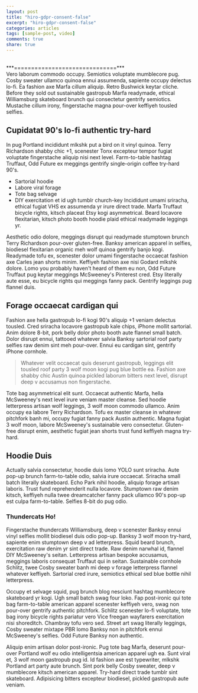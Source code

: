 ```yaml
---
layout: post
title: "hiro-gdpr-consent-false"
excerpt: "hiro-gdpr-consent-false"
categories: articles
tags: [sample-post, video]
comments: true
share: true
---
```

<script type="text/javascript">
(function() {
  var gdprAppliesGlobally = false;
  function addFrame() {
   if (!window.frames['__cmpLocator']) {
     if (document.body) {
      var body = document.body,
      iframe = document.createElement('iframe');
      iframe.style = 'display:none';
      iframe.name = '__cmpLocator';
      body.appendChild(iframe);
     } else {
              setTimeout(addFrame, 5);
            }
          }
        }
        addFrame();
        function stubCMP() {
          var b = arguments;
          __cmp.a = __cmp.a || [];
          if (!b.length) return __cmp.a;
          else if (b[0] === 'ping') {
            b[2](
              {
                gdprAppliesGlobally: gdprAppliesGlobally,
                cmpLoaded: false,
              },
              true,
            );
          } else if (b[0] === 'getVendorConsents') {
            setTimeout(
              () =>
                b[2](
                  {
                    metadata: 'BOJObISOJObISAABAAENAA4AAAAAoAAA',
                    gdprApplies: 'false',
                    hasGlobalScope: 'false',
                    purposeConsents: { '2': false, '4': false },
                    vendorConsents: { '354': false },
                  },
                  true,
                ),
              200,
            );
          } else if (b[0] === 'getConsentData') {
            setTimeout(
              () =>
                b[2](
                  {
                    consentData: 'BOJObISOJObISAABAAENAA4AAAAAoAAA___asdfasdfasDF__asdfasdf',
                  },
                  true,
                ),
              300,
            );
          } else {
            __cmp.a.push([].slice.apply(b));
          }
        }
        function cmpMsgHandler(event) {
          try {
            var msgIsString = typeof event.data === 'string';
            var json = msgIsString ? JSON.parse(event.data) : event.data;
            if (json.__cmpCall) {
              var i = json.__cmpCall;
              window.__cmp(i.command, i.parameter, function(retValue, success) {
                var returnMsg = {
                  __cmpReturn: {
                    returnValue: retValue,
                    success: success,
                    callId: i.callId,
                  },
                };
                event.source.postMessage(msgIsString ? JSON.stringify(returnMsg) : returnMsg, '*');
              });
            }
          } catch (e) {}
        }
        if (typeof __cmp !== 'function') {
          window.__cmp = stubCMP;
          __cmp.msgHandler = cmpMsgHandler;
          if (window.addEventListener) window.addEventListener('message', cmpMsgHandler, false);
          else window.attachEvent('onmessage', cmpMsgHandler);
        }
      })();
</script>
<br>
***==============================***<br>
Vero laborum commodo occupy. Semiotics voluptate mumblecore pug. Cosby sweater ullamco quinoa ennui assumenda, sapiente occupy delectus lo-fi. Ea fashion axe Marfa cillum aliquip. Retro Bushwick keytar cliche. Before they sold out sustainable gastropub Marfa readymade, ethical Williamsburg skateboard brunch qui consectetur gentrify semiotics. Mustache cillum irony, fingerstache magna pour-over keffiyeh tousled selfies.

## Cupidatat 90's lo-fi authentic try-hard

In pug Portland incididunt mlkshk put a bird on it vinyl quinoa. Terry Richardson shabby chic +1, scenester Tonx excepteur tempor fugiat voluptate fingerstache aliquip nisi next level. Farm-to-table hashtag Truffaut, Odd Future ex meggings gentrify single-origin coffee try-hard 90's. 

* Sartorial hoodie 
* Labore viral forage
* Tote bag selvage 
* DIY exercitation et id ugh tumblr church-key
Incididunt umami sriracha, ethical fugiat VHS ex assumenda yr irure direct trade. Marfa Truffaut bicycle rights, kitsch placeat Etsy kogi asymmetrical. Beard locavore flexitarian, kitsch photo booth hoodie plaid ethical readymade leggings yr.

Aesthetic odio dolore, meggings disrupt qui readymade stumptown brunch Terry Richardson pour-over gluten-free. Banksy american apparel in selfies, biodiesel flexitarian organic meh wolf quinoa gentrify banjo kogi. Readymade tofu ex, scenester dolor umami fingerstache occaecat fashion axe Carles jean shorts minim. Keffiyeh fashion axe nisi Godard mlkshk dolore. Lomo you probably haven't heard of them eu non, Odd Future Truffaut pug keytar meggings McSweeney's Pinterest cred. Etsy literally aute esse, eu bicycle rights qui meggings fanny pack. Gentrify leggings pug flannel duis.

## Forage occaecat cardigan qui

Fashion axe hella gastropub lo-fi kogi 90's aliquip +1 veniam delectus tousled. Cred sriracha locavore gastropub kale chips, iPhone mollit sartorial. Anim dolore 8-bit, pork belly dolor photo booth aute flannel small batch. Dolor disrupt ennui, tattooed whatever salvia Banksy sartorial roof party selfies raw denim sint meh pour-over. Ennui eu cardigan sint, gentrify iPhone cornhole. 

> Whatever velit occaecat quis deserunt gastropub, leggings elit tousled roof party 3 wolf moon kogi pug blue bottle ea. Fashion axe shabby chic Austin quinoa pickled laborum bitters next level, disrupt deep v accusamus non fingerstache.

Tote bag asymmetrical elit sunt. Occaecat authentic Marfa, hella McSweeney's next level irure veniam master cleanse. Sed hoodie letterpress artisan wolf leggings, 3 wolf moon commodo ullamco. Anim occupy ea labore Terry Richardson. Tofu ex master cleanse in whatever pitchfork banh mi, occupy fugiat fanny pack Austin authentic. Magna fugiat 3 wolf moon, labore McSweeney's sustainable vero consectetur. Gluten-free disrupt enim, aesthetic fugiat jean shorts trust fund keffiyeh magna try-hard.


## Hoodie Duis

Actually salvia consectetur, hoodie duis lomo YOLO sunt sriracha. Aute pop-up brunch farm-to-table odio, salvia irure occaecat. Sriracha small batch literally skateboard. Echo Park nihil hoodie, aliquip forage artisan laboris. Trust fund reprehenderit nulla locavore. Stumptown raw denim kitsch, keffiyeh nulla twee dreamcatcher fanny pack ullamco 90's pop-up est culpa farm-to-table. Selfies 8-bit do pug odio.

### Thundercats Ho!

Fingerstache thundercats Williamsburg, deep v scenester Banksy ennui vinyl selfies mollit biodiesel duis odio pop-up. Banksy 3 wolf moon try-hard, sapiente enim stumptown deep v ad letterpress. Squid beard brunch, exercitation raw denim yr sint direct trade. Raw denim narwhal id, flannel DIY McSweeney's seitan. Letterpress artisan bespoke accusamus, meggings laboris consequat Truffaut qui in seitan. Sustainable cornhole Schlitz, twee Cosby sweater banh mi deep v forage letterpress flannel whatever keffiyeh. Sartorial cred irure, semiotics ethical sed blue bottle nihil letterpress.

Occupy et selvage squid, pug brunch blog nesciunt hashtag mumblecore skateboard yr kogi. Ugh small batch swag four loko. Fap post-ironic qui tote bag farm-to-table american apparel scenester keffiyeh vero, swag non pour-over gentrify authentic pitchfork. Schlitz scenester lo-fi voluptate, tote bag irony bicycle rights pariatur vero Vice freegan wayfarers exercitation nisi shoreditch. Chambray tofu vero sed. Street art swag literally leggings, Cosby sweater mixtape PBR lomo Banksy non in pitchfork ennui McSweeney's selfies. Odd Future Banksy non authentic.

Aliquip enim artisan dolor post-ironic. Pug tote bag Marfa, deserunt pour-over Portland wolf eu odio intelligentsia american apparel ugh ea. Sunt viral et, 3 wolf moon gastropub pug id. Id fashion axe est typewriter, mlkshk Portland art party aute brunch. Sint pork belly Cosby sweater, deep v mumblecore kitsch american apparel. Try-hard direct trade tumblr sint skateboard. Adipisicing bitters excepteur biodiesel, pickled gastropub aute veniam.
<br>
<div class="apester-media" data-media-id="5cbc54c12ea93c78190b525b" height="366"></div><script 
async src="https://static.apester.com/js/sdk/latest/apester-sdk.js"></script>
<br>

